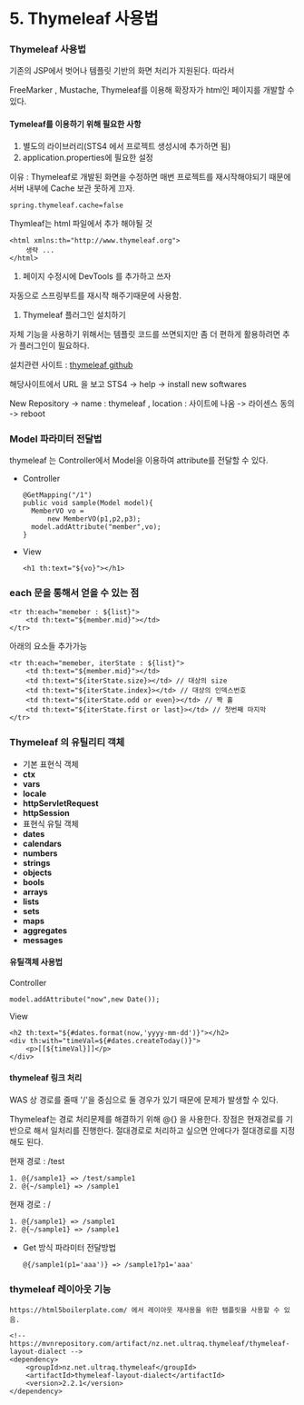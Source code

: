 # 5. Thymeleaf 사용법

### Thymeleaf 사용법

기존의 JSP에서 벗어나 템플릿 기반의 화면 처리가 지원된다. 따라서

FreeMarker , Mustache, Thymeleaf를 이용해 확장자가 html인 페이지를 개발할 수 있다.

#### Tymeleaf를 이용하기 위해 필요한 사항

1. 별도의 라이브러리\(STS4 에서 프로젝트 생성시에 추가하면 됨\)
2. application.properties에 필요한 설정

이유 : Thymeleaf로 개발된 화면을 수정하면 매번 프로젝트를 재시작해야되기 때문에 서버 내부에 Cache 보관 못하게 끄자.

```text
spring.thymeleaf.cache=false
```

Thymleaf는 html 파일에서 추가 해야될 것

```text
<html xmlns:th="http://www.thymeleaf.org">
    생략 ...
</html>
```

1. 페이지 수정시에 DevTools 를 추가하고 쓰자

자동으로 스프링부트를 재시작 해주기때문에 사용함.

1. Thymeleaf 플러그인 설치하기

자체 기능을 사용하기 위해서는 템플릿 코드를 쓰면되지만 좀 더 편하게 활용하려면 추가 플러그인이 필요하다.

설치관련 사이트 : [thymeleaf github](https://github.com/thymeleaf/thymeleaf-extras-eclipse-plugin)

해당사이트에서 URL 을 보고 STS4 -&gt; help -&gt; install new softwares

New Repository -&gt; name : thymeleaf , location : 사이트에 나옴 -&gt; 라이센스 동의 -&gt; reboot

### Model 파라미터 전달법

thymeleaf 는 Controller에서 Model을 이용하여 attribute를 전달할 수 있다.

* Controller

  ```text
  @GetMapping("/1")
  public void sample(Model model){
    MemberVO vo =
        new MemberVO(p1,p2,p3);
    model.addAttribute("member",vo);
  }
  ```

* View

  ```text
  <h1 th:text="${vo}"></h1>
  ```

### each 문을 통해서 얻을 수 있는 점

```text
<tr th:each="memeber : ${list}">
    <td th:text="${member.mid}"></td>
</tr>
```

아래의 요소들 추가가능

```text
<tr th:each="memeber, iterState : ${list}">
    <td th:text="${member.mid}"></td>
    <td th:text="${iterState.size}></td> // 대상의 size
    <td th:text="${iterState.index}></td> // 대상의 인덱스번호 
    <td th:text="${iterState.odd or even}></td> // 짝 홀
    <td th:text="${iterState.first or last}></td> // 첫번째 마지막 
</tr>
```

### Thymeleaf 의 유틸리티 객체

* 기본 표현식 객체
* **ctx**
* **vars**
* **locale**
* **httpServletRequest**
* **httpSession**
* 표현식 유틸 객체
* **dates**
* **calendars**
* **numbers**
* **strings**
* **objects**
* **bools**
* **arrays**
* **lists**
* **sets**
* **maps**
* **aggregates**
* **messages**

#### 유틸객체 사용법

Controller

```text
model.addAttribute("now",new Date());
```

View

```text
<h2 th:text="${#dates.format(now,'yyyy-mm-dd')}"></h2>
<div th:with="timeVal=${#dates.createToday()}">
    <p>[[${timeVal}]]</p>
</div>
```

#### thymeleaf 링크 처리

WAS 상 경로를 줄때 '/'을 중심으로 둘 경우가 있기 때문에 문제가 발생할 수 있다.

Thymeleaf는 경로 처리문제를 해결하기 위해 @{} 을 사용한다. 장점은 현재경로를 기반으로 해서 일처리를 진행한다. 절대경로로 처리하고 싶으면 안에다가 절대경로를 지정해도 된다.

현재 경로 : /test

```text
1. @{/sample1} => /test/sample1
2. @{~/sample1} => /sample1
```

현재 경로 : /

```text
1. @{/sample1} => /sample1
2. @{~/sample1} => /sample1
```

* Get 방식 파라미터 전달방법

  ```text
  @{/sample1(p1='aaa')} => /sample1?p1='aaa'
  ```

### thymeleaf 레이아웃 기능

```text
https://html5boilerplate.com/ 에서 레이아웃 재사용을 위한 탬플릿을 사용할 수 있음.

<!-- https://mvnrepository.com/artifact/nz.net.ultraq.thymeleaf/thymeleaf-layout-dialect -->
<dependency>
    <groupId>nz.net.ultraq.thymeleaf</groupId>
    <artifactId>thymeleaf-layout-dialect</artifactId>
    <version>2.2.1</version>
</dependency>
```

